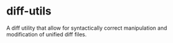 # diff-utils
A diff utility that allow for syntactically correct manipulation and modification of unified diff files.
